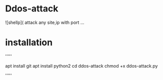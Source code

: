 # Ddos-attack

![shellp](
attack any site,ip with port ...
# installation
'''''

apt install git
apt install python2
cd ddos-attack
chmod +x ddos-attack.py

'''''


